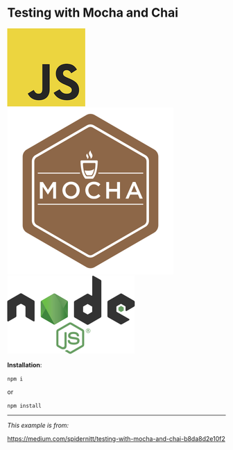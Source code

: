 # Testing with Mocha and Chai

![JavaScript Logo](assets/20230327_205731_JavaScript_logo.png) ![Mocha Logo](assets/20230327_205752_mocha.svg) ![Node.js Logo](assets/20230327_205759_Node.js_logo.png)

**Installation**:

`npm i`

or

`npm install`

---

*This example is from:*

<https://medium.com/spidernitt/testing-with-mocha-and-chai-b8da8d2e10f2>
